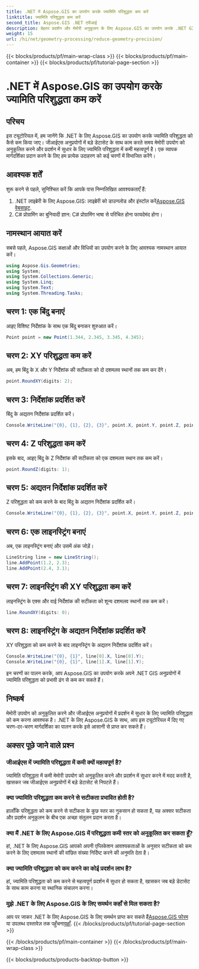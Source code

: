 ```yaml
---
title: .NET में Aspose.GIS का उपयोग करके ज्यामिति परिशुद्धता कम करें
linktitle: ज्यामिति परिशुद्धता कम करें
second_title: Aspose.GIS .NET एपीआई
description: बेहतर प्रदर्शन और मेमोरी अनुकूलन के लिए Aspose.GIS का उपयोग करके .NET GIS अनुप्रयोगों में ज्यामिति परिशुद्धता को कुशलतापूर्वक कम करना सीखें।
weight: 15
url: /hi/net/geometry-processing/reduce-geometry-precision/
---
```


{{< blocks/products/pf/main-wrap-class >}}
{{< blocks/products/pf/main-container >}}
{{< blocks/products/pf/tutorial-page-section >}}

# .NET में Aspose.GIS का उपयोग करके ज्यामिति परिशुद्धता कम करें

## परिचय
इस ट्यूटोरियल में, हम जानेंगे कि .NET के लिए Aspose.GIS का उपयोग करके ज्यामिति परिशुद्धता को कैसे कम किया जाए। जीआईएस अनुप्रयोगों में बड़े डेटासेट के साथ काम करते समय मेमोरी उपयोग को अनुकूलित करने और प्रदर्शन में सुधार के लिए ज्यामिति परिशुद्धता में कमी महत्वपूर्ण है। एक व्यापक मार्गदर्शिका प्रदान करने के लिए हम प्रत्येक उदाहरण को कई चरणों में विभाजित करेंगे।
## आवश्यक शर्तें
शुरू करने से पहले, सुनिश्चित करें कि आपके पास निम्नलिखित आवश्यकताएँ हैं:
1.  .NET लाइब्रेरी के लिए Aspose.GIS: लाइब्रेरी को डाउनलोड और इंस्टॉल करें[Aspose.GIS वेबसाइट](https://releases.aspose.com/gis/net/).
2. C# प्रोग्रामिंग का बुनियादी ज्ञान: C# प्रोग्रामिंग भाषा से परिचित होना फायदेमंद होगा।
## नामस्थान आयात करें
सबसे पहले, Aspose.GIS कक्षाओं और विधियों का उपयोग करने के लिए आवश्यक नामस्थान आयात करें।
```csharp
using Aspose.Gis.Geometries;
using System;
using System.Collections.Generic;
using System.Linq;
using System.Text;
using System.Threading.Tasks;
```

## चरण 1: एक बिंदु बनाएं
आइए विशिष्ट निर्देशांक के साथ एक बिंदु बनाकर शुरुआत करें।
```csharp
Point point = new Point(1.344, 2.345, 3.345, 4.345);
```
## चरण 2: XY परिशुद्धता कम करें
अब, हम बिंदु के X और Y निर्देशांक की सटीकता को दो दशमलव स्थानों तक कम कर देंगे।
```csharp
point.RoundXY(digits: 2);
```
## चरण 3: निर्देशांक प्रदर्शित करें
बिंदु के अद्यतन निर्देशांक प्रदर्शित करें।
```csharp
Console.WriteLine("{0}, {1}, {2}, {3}", point.X, point.Y, point.Z, point.M);
```
## चरण 4: Z परिशुद्धता कम करें
इसके बाद, आइए बिंदु के Z निर्देशांक की सटीकता को एक दशमलव स्थान तक कम करें।
```csharp
point.RoundZ(digits: 1);
```
## चरण 5: अद्यतन निर्देशांक प्रदर्शित करें
Z परिशुद्धता को कम करने के बाद बिंदु के अद्यतन निर्देशांक प्रदर्शित करें।
```csharp
Console.WriteLine("{0}, {1}, {2}, {3}", point.X, point.Y, point.Z, point.M);
```
## चरण 6: एक लाइनस्ट्रिंग बनाएं
अब, एक लाइनस्ट्रिंग बनाएं और उसमें अंक जोड़ें।
```csharp
LineString line = new LineString();
line.AddPoint(1.2, 2.3);
line.AddPoint(2.4, 3.1);
```
## चरण 7: लाइनस्ट्रिंग की XY परिशुद्धता कम करें
लाइनस्ट्रिंग के एक्स और वाई निर्देशांक की सटीकता को शून्य दशमलव स्थानों तक कम करें।
```csharp
line.RoundXY(digits: 0);
```
## चरण 8: लाइनस्ट्रिंग के अद्यतन निर्देशांक प्रदर्शित करें
XY परिशुद्धता को कम करने के बाद लाइनस्ट्रिंग के अद्यतन निर्देशांक प्रदर्शित करें।
```csharp
Console.WriteLine("{0}, {1}", line[0].X, line[0].Y);
Console.WriteLine("{0}, {1}", line[1].X, line[1].Y);
```
इन चरणों का पालन करके, आप Aspose.GIS का उपयोग करके अपने .NET GIS अनुप्रयोगों में ज्यामिति परिशुद्धता को प्रभावी ढंग से कम कर सकते हैं।
## निष्कर्ष
मेमोरी उपयोग को अनुकूलित करने और जीआईएस अनुप्रयोगों में प्रदर्शन में सुधार के लिए ज्यामिति परिशुद्धता को कम करना आवश्यक है। .NET के लिए Aspose.GIS के साथ, आप इस ट्यूटोरियल में दिए गए चरण-दर-चरण मार्गदर्शिका का पालन करके इसे आसानी से प्राप्त कर सकते हैं।
## अक्सर पूछे जाने वाले प्रश्न
### जीआईएस में ज्यामिति परिशुद्धता में कमी क्यों महत्वपूर्ण है?
ज्यामिति परिशुद्धता में कमी मेमोरी उपयोग को अनुकूलित करने और प्रदर्शन में सुधार करने में मदद करती है, खासकर जब जीआईएस अनुप्रयोगों में बड़े डेटासेट से निपटते हैं।
### क्या ज्यामिति परिशुद्धता कम करने से सटीकता प्रभावित होती है?
हालाँकि परिशुद्धता को कम करने से सटीकता के कुछ स्तर का नुकसान हो सकता है, यह अक्सर सटीकता और प्रदर्शन अनुकूलन के बीच एक अच्छा संतुलन प्रदान करता है।
### क्या मैं .NET के लिए Aspose.GIS में परिशुद्धता कमी स्तर को अनुकूलित कर सकता हूँ?
हां, .NET के लिए Aspose.GIS आपको अपनी एप्लिकेशन आवश्यकताओं के अनुसार सटीकता को कम करने के लिए दशमलव स्थानों की वांछित संख्या निर्दिष्ट करने की अनुमति देता है।
### क्या ज्यामिति परिशुद्धता को कम करने का कोई प्रदर्शन लाभ है?
हां, ज्यामिति परिशुद्धता को कम करने से महत्वपूर्ण प्रदर्शन में सुधार हो सकता है, खासकर जब बड़े डेटासेट के साथ काम करना या स्थानिक संचालन करना।
### मुझे .NET के लिए Aspose.GIS के लिए समर्थन कहाँ से मिल सकता है?
 आप पर जाकर .NET के लिए Aspose.GIS के लिए समर्थन प्राप्त कर सकते हैं[Aspose.GIS फोरम](https://forum.aspose.com/c/gis/33) या उपलब्ध दस्तावेज़ तक पहुँचना[यहाँ](https://reference.aspose.com/gis/net/).
{{< /blocks/products/pf/tutorial-page-section >}}

{{< /blocks/products/pf/main-container >}}
{{< /blocks/products/pf/main-wrap-class >}}

{{< blocks/products/products-backtop-button >}}
